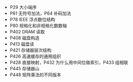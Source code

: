 - P29 大小端序
- P61 无符号加法，P64 补码加法
- P78 IEEE 浮点数位结构
- P80 规格化和非规格化数数轴
- P402 DRAM 读取
- P408 磁盘构造
- P413 磁盘读
- P421 存储器层次结构
- P426 高速缓存的通用组织
- P428 直接映射，P432 为什么用中间位做索引，P433 组相联
- P445 存储器山
- P448 矩阵乘法的不同版本
